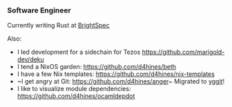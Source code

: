 ### Software Engineer
Currently writing Rust at [BrightSpec](https://brightspec.com/)

Also:
- I led development for a sidechain for Tezos https://github.com/marigold-dev/deku
- I tend a NixOS garden: https://github.com/d4hines/beth
- I have a few Nix templates: https://github.com/d4hines/nix-templates
- ~I get angry at Git: https://github.com/d4hines/anger~ Migrated to [yggit](https://github.com/Pilou97/yggit)!
- I like to visualize module dependencies: https://github.com/d4hines/ocamldepdot
<!--
**d4hines/d4hines** is a ✨ _special_ ✨ repository because its `README.md` (this file) appears on your GitHub profile.

Here are some ideas to get you started:

- 🔭 I’m currently working on ...
- 🌱 I’m currently learning ...
- 👯 I’m looking to collaborate on ...
- 🤔 I’m looking for help with ...
- 💬 Ask me about ...
- 📫 How to reach me: ...
- 😄 Pronouns: ...
- ⚡ Fun fact: ...
-->
